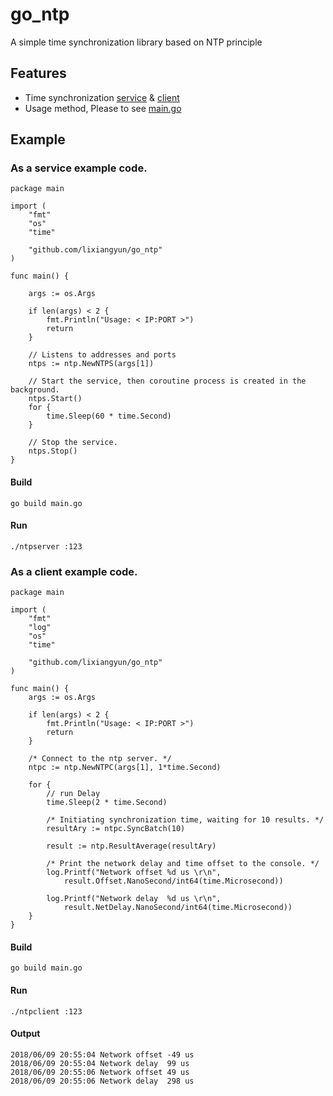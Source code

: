 # go_ntp
A simple time synchronization library based on NTP principle

## Features

- Time synchronization [service](https://github.com/lixiangyun/go_ntp/blob/master/ntp/server.go) & [client](https://github.com/lixiangyun/go_ntp/blob/master/ntp/client.go)
- Usage method, Please to see [main.go](https://github.com/lixiangyun/go_ntp/blob/master/main.go)

## Example

### As a service example code.

```
package main

import (
	"fmt"
	"os"
	"time"

	"github.com/lixiangyun/go_ntp"
)

func main() {

	args := os.Args

	if len(args) < 2 {
		fmt.Println("Usage: < IP:PORT >")
		return
	}

	// Listens to addresses and ports
	ntps := ntp.NewNTPS(args[1])

	// Start the service, then coroutine process is created in the background.
	ntps.Start()
	for {
		time.Sleep(60 * time.Second)
	}

	// Stop the service.
	ntps.Stop()
}

```

#### Build

```
go build main.go
```

#### Run

```
./ntpserver :123
```

### As a client example code.

```
package main

import (
	"fmt"
	"log"
	"os"
	"time"

	"github.com/lixiangyun/go_ntp"
)

func main() {
	args := os.Args

	if len(args) < 2 {
		fmt.Println("Usage: < IP:PORT >")
		return
	}

	/* Connect to the ntp server. */
	ntpc := ntp.NewNTPC(args[1], 1*time.Second)

	for {
		// run Delay
		time.Sleep(2 * time.Second)

		/* Initiating synchronization time, waiting for 10 results. */
		resultAry := ntpc.SyncBatch(10)

		result := ntp.ResultAverage(resultAry)

		/* Print the network delay and time offset to the console. */
		log.Printf("Network offset %d us \r\n",
			result.Offset.NanoSecond/int64(time.Microsecond))

		log.Printf("Network delay  %d us \r\n",
			result.NetDelay.NanoSecond/int64(time.Microsecond))
	}
}

```

#### Build

```
go build main.go
```

#### Run

```
./ntpclient :123
```

#### Output

```
2018/06/09 20:55:04 Network offset -49 us
2018/06/09 20:55:04 Network delay  99 us
2018/06/09 20:55:06 Network offset 49 us
2018/06/09 20:55:06 Network delay  298 us
```
